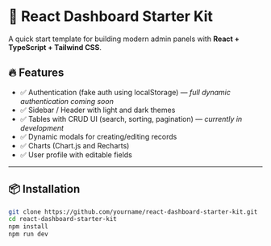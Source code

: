 # 🚀 React Dashboard Starter Kit

A quick start template for building modern admin panels with **React + TypeScript + Tailwind CSS**.

## 🔥 Features

- ✅ Authentication (fake auth using localStorage) — *full dynamic authentication coming soon*
- ✅ Sidebar / Header with light and dark themes
- ✅ Tables with CRUD UI (search, sorting, pagination) — *currently in development*
- ✅ Dynamic modals for creating/editing records
- ✅ Charts (Chart.js and Recharts)
- ✅ User profile with editable fields

---

## 📦 Installation

```bash
git clone https://github.com/yourname/react-dashboard-starter-kit.git
cd react-dashboard-starter-kit
npm install
npm run dev


